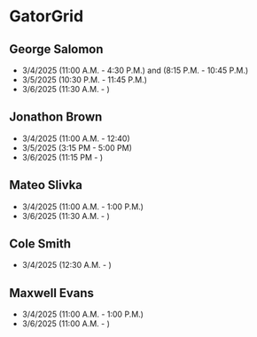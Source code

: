 # GatorGrid

## George Salomon
- 3/4/2025 (11:00 A.M. - 4:30 P.M.) and (8:15 P.M. - 10:45 P.M.)
- 3/5/2025 (10:30 P.M. - 11:45 P.M.)
- 3/6/2025 (11:30 A.M. - )

## Jonathon Brown
- 3/4/2025 (11:00 A.M. - 12:40)
- 3/5/2025 (3:15 PM - 5:00 PM)
- 3/6/2025 (11:15 PM - )
## Mateo Slivka
- 3/4/2025 (11:00 A.M. - 1:00 P.M.)
- 3/6/2025 (11:30 A.M. - )
## Cole Smith
- 3/4/2025 (12:30 A.M. - )
## Maxwell Evans
- 3/4/2025 (11:00 A.M. - 1:00 P.M.)
- 3/6/2025 (11:00 A.M. - )
